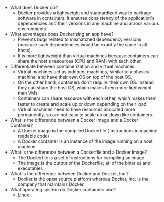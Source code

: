 * What does Docker do?
    - Docker provides a lightweight and standardized way to package software in containers. It ensures consistency of the application's dependencies and their versions in any machine and across various environments.
* What advantages does Dockerizing an app have?
    - Prevents bugs related to mismatched dependency versions (because such dependencies would be exactly the same in all hosts).
    - It is more lightweight than virtual machines because containers can share the host's resources (CPU and RAM) with each other.
* Differentiate between containerization and virtual machines.
    - Virtual machines act as indepent machines, similar to a physical machine, and have their own OS on top of the host OS.
    - On the other hand, containers don't require their own OS. Instead they can share the host OS, which makes them more lightweight than VMs.
    - Containers can share resource with each other, which makes them faster to create and scale up or down depending on their load.
    - Virtual machines need to have resources allocated more permanently, so are not easy to scale up or down like containers.
* What is the difference between a Docker Image and a Docker Container?
    - A Docker image is the compiled Dockerfile (instructions in machine readable code)
    - A Docker container is an instance of the image running on a host machine
* What is the difference between a Dockerfile and a Docker Image?
    - The Dockerfile is a set of instructions for compiling an image
    - The Image is the output of the Dockerfile; all of the binaries and executables
* What is the difference between Docker and Docker, Inc.?
    - Docker is the open source platform whereas Docker, Inc. is the company that maintains Docker
* What operating system do Docker containers use?
    - Linux

